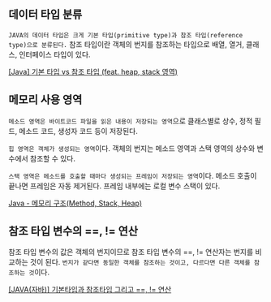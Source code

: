 ## 데이터 타입 분류

`JAVA의 데이터 타입은 크게 기본 타입(primitive type)과 참조 타입(reference type)으로 분류된다.` 참조 타입이란 객체의 번지를 참조하는 타입으로 배열, 열거, 클래스, 인터페이스 타입이 있다.

[[Java] 기본 타입 vs 참조 타입 (feat. heap, stack 영역)](https://week-year.tistory.com/141)

## 메모리 사용 영역

`메소드 영역은 바이트코드 파일을 읽은 내용이 저장되는 영역`으로 클래스별로 상수, 정적 필드, 메소드 코드, 생성자 코드 등이 저장된다.

`힙 영역은 객체가 생성되는 영역`이다. 객체의 번지는 메소드 영역과 스택 영역의 상수와 변수에서 참조할 수 있다.

`스택 영역은 메소드를 호출할 때마다 생성되는 프레임이 저장되는 영역`이다. 메소드 호출이 끝나면 프레임은 자동 제거된다. 프레임 내부에는 로컬 변수 스택이 있다. 

[Java - 메모리 구조(Method, Stack, Heap)](https://velog.io/@b2b2004/Java-%EB%A9%94%EB%AA%A8%EB%A6%AC-%EA%B5%AC%EC%A1%B0Method-Stack-Heap)

## 참조 타입 변수의 ==, != 연산

참조 타입 변수의 값은 객체의 번지이므로 참조 타입 변수의 ==, != 연산자는 번지를 비교하는 것이 된다. `번지가 같다면 동일한 객체를 참조하는 것이고, 다르다면 다른 객체를 참조하는 것`이다.

[[JAVA(자바)] 기본타입과 참조타입 그리고 ==, != 연산](https://chobo24.tistory.com/entry/JAVA%EC%9E%90%EB%B0%94-%EA%B8%B0%EB%B3%B8%ED%83%80%EC%9E%85%EA%B3%BC-%EC%B0%B8%EC%A1%B0%ED%83%80%EC%9E%85-%EA%B7%B8%EB%A6%AC%EA%B3%A0-%EC%97%B0%EC%82%B0)